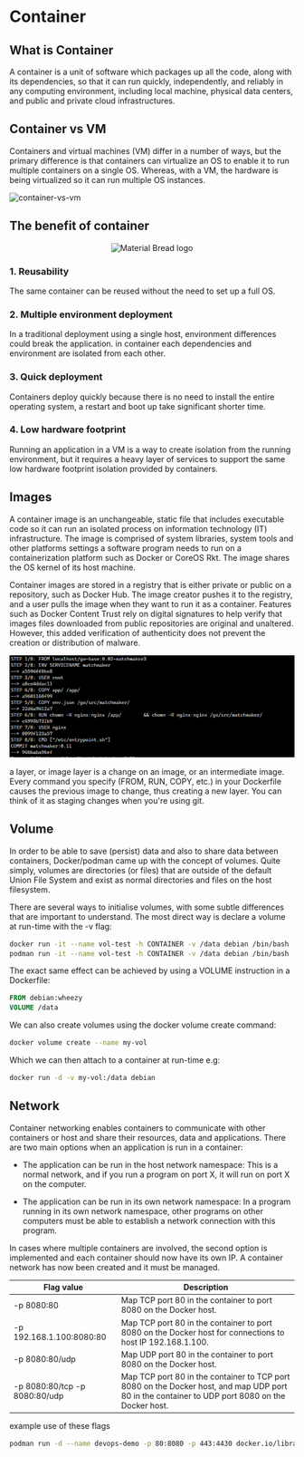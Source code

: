 # Container

## What is Container

A container is a unit of software which packages up all the code, along with its dependencies, so that it can run quickly, independently, and reliably in any computing environment, including local machine, physical data centers, and public and private cloud infrastructures.

## Container vs VM

Containers and virtual machines (VM) differ in a number of ways, but the primary difference is that containers can virtualize an OS to enable it to run multiple containers on a single OS. Whereas, with a VM, the hardware is being virtualized so it can run multiple OS instances.

![container-vs-vm](https://boxboat.com/2018/12/11/what-is-a-container/container-vs-vm.png)

## The benefit of container

<p align="center">
    <img width=500" src="https://miro.medium.com/max/1310/0*wP4p_RrcLsimmsZe.jpg" alt="Material Bread logo">
</p>

### 1. Reusability

The same container can be reused without the need to set up a full OS.

### 2. Multiple environment deployment

In a traditional deployment using a single host, environment differences
could break the application. in container each dependencies and environment are isolated from each other.

### 3. Quick deployment

Containers deploy quickly because there is no need to install the entire operating
system, a restart and boot up take significant shorter time.

### 4. Low hardware footprint

Running an application in a VM is a way to create isolation from the running environment, but it requires a heavy layer of services to support the same low hardware footprint isolation provided by
containers.

## Images

A container image is an unchangeable, static file that includes executable code so it can run an isolated process on information technology (IT) infrastructure. The image is comprised of system libraries, system tools and other platforms settings a software program needs to run on a containerization platform such as Docker or CoreOS Rkt.  The image shares the OS kernel of its host machine.

Container images are stored in a registry that is either private or public on a repository, such as Docker Hub. The image creator pushes it to the registry, and a user pulls the image when they want to run it as a container. Features such as Docker Content Trust rely on digital signatures to help verify that images files downloaded from public repositories are original and unaltered. However, this added verification of authenticity does not prevent the creation or distribution of malware.

![images-layer](../images/Screenshot2022-08-12204622.png)

a layer, or image layer is a change on an image, or an intermediate image. Every command you specify (FROM, RUN, COPY, etc.) in your Dockerfile causes the previous image to change, thus creating a new layer. You can think of it as staging changes when you're using git.

## Volume

In order to be able to save (persist) data and also to share data between containers, Docker/podman came up with the concept of volumes. Quite simply, volumes are directories (or files) that are outside of the default Union File System and exist as normal directories and files on the host filesystem.

There are several ways to initialise volumes, with some subtle differences that are important to understand. The most direct way is declare a volume at run-time with the -v flag:

```bash
docker run -it --name vol-test -h CONTAINER -v /data debian /bin/bash
podman run -it --name vol-test -h CONTAINER -v /data debian /bin/bash
```

The exact same effect can be achieved by using a VOLUME instruction in a Dockerfile:

```dockerfile
FROM debian:wheezy
VOLUME /data
```

We can also create volumes using the docker volume create command:

```bash
docker volume create --name my-vol
```

Which we can then attach to a container at run-time e.g:

```bash
docker run -d -v my-vol:/data debian
```

## Network

Container networking enables containers to communicate with other containers or host and share their resources, data and applications. There are two main options when an application is run in a container:

* The application can be run in the host network namespace: This is a normal network, and if you run a program on port X, it will run on port X on the computer.

* The application can be run in its own network namespace: In a program running in its own network namespace, other programs on other computers must be able to establish a network connection with this program.

In cases where multiple containers are involved, the second option is implemented and each container should now have its own IP. A container network has now been created and it must be managed.

Flag value | Description
------- | -------
-p 8080:80 | Map TCP port 80 in the container to port 8080 on the Docker host.
-p 192.168.1.100:8080:80 | Map TCP port 80 in the container to port 8080 on the Docker host for connections to host IP 192.168.1.100.
-p 8080:80/udp | Map UDP port 80 in the container to port 8080 on the Docker host.
-p 8080:80/tcp -p 8080:80/udp | Map TCP port 80 in the container to TCP port 8080 on the Docker host, and map UDP port 80 in the container to UDP port 8080 on the Docker host.

example use of these flags

```bash
podman run -d --name devops-demo -p 80:8080 -p 443:4430 docker.io/library/nginx
```
